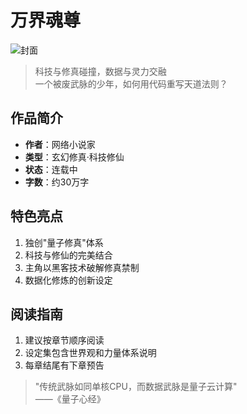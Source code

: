 # 万界魂尊

![封面](cover.jpg)

> 科技与修真碰撞，数据与灵力交融  
> 一个被废武脉的少年，如何用代码重写天道法则？

## 作品简介
- **作者**：网络小说家
- **类型**：玄幻修真·科技修仙
- **状态**：连载中
- **字数**：约30万字

## 特色亮点
1. 独创"量子修真"体系
2. 科技与修仙的完美结合
3. 主角以黑客技术破解修真禁制
4. 数据化修炼的创新设定

## 阅读指南
1. 建议按章节顺序阅读
2. 设定集包含世界观和力量体系说明
3. 每章结尾有下章预告

> "传统武脉如同单核CPU，而数据武脉是量子云计算"  
> ——《量子心经》